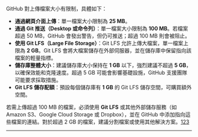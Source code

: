 
GitHub 對上傳檔案大小有限制，具體如下：

- **通過網頁介面上傳**：單一檔案大小限制為 **25 MB**。
- **通過 Git 推送（Desktop 或命令列）**：單一檔案大小限制為 **100 MB**。若檔案超過 50 MB，GitHub 會發出警告，但仍可推送；超過 100 MB 則會被阻止。
- **使用 Git LFS（Large File Storage）**：Git LFS 允許上傳大檔案，單一檔案上限為 **2 GB**。Git LFS 會將大檔案儲存在外部伺服器，並在儲存庫中保留指向該檔案的輕量指標。
- **儲存庫整體大小**：建議儲存庫大小保持在 **1 GB** 以下，強烈建議不超過 **5 GB**，以確保效能和克隆速度。超過 5 GB 可能會影響基礎設施，GitHub 支援團隊可能要求採取措施。
- **Git LFS 儲存配額**：預設每個儲存庫有 **1 GB** 的 Git LFS 儲存空間，可購買額外空間。

若需上傳超過 100 MB 的檔案，必須使用 **Git LFS** 或其他外部儲存服務（如 Amazon S3、Google Cloud Storage 或 Dropbox），並在 GitHub 中添加指向這些檔案的連結。對於超過 2 GB 的檔案，建議分割檔案或使用其他解決方案。[1](https://docs.github.com/zh/repositories/working-with-files/managing-large-files/about-large-files-on-github)[2](https://www.cnblogs.com/asyaB404/p/18278850)[3](https://docs.github.com/zh/repositories/working-with-files/managing-large-files)

---

